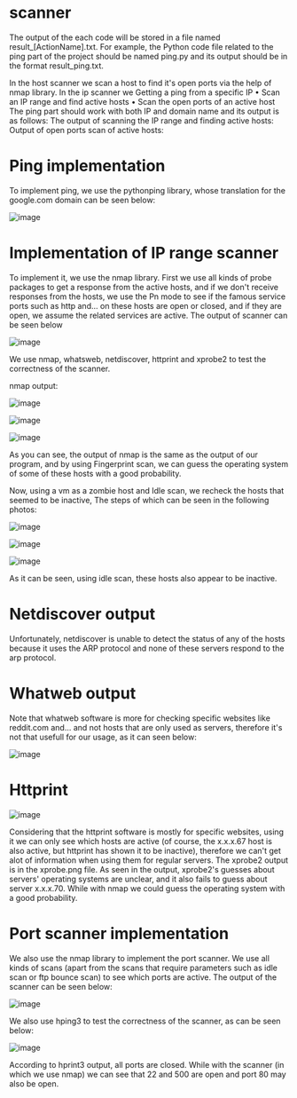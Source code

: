 # scanner
The output of the each code will be stored in a file named result_[ActionName].txt. 
For example, the Python code file related to the ping part of the project should be named ping.py and its output should be in the format result_ping.txt.

In the host scanner we scan a host to find it's open ports via the help of nmap library.
In the ip scanner we 
Getting a ping from a specific IP
• Scan an IP range and find active hosts
• Scan the open ports of an active host
The ping part should work with both IP and domain name and its output is as follows:
The output of scanning the IP range and finding active hosts:
Output of open ports scan of active hosts:

# Ping implementation

To implement ping, we use the pythonping library, whose translation for the google.com domain can be seen below:

![image](https://github.com/MahdiTheGreat/scanner/assets/47212121/d371d3f4-79af-4d3d-bc56-8d419eabbfa7)

# Implementation of IP range scanner

To implement it, we use the nmap library. First we use all kinds of probe packages to get a response from the active hosts, and if we don't receive responses from the hosts, we use the Pn mode to see if the famous service ports such as http and... on
these hosts are open or closed, and if they are open, we assume the related services are active.
The output of scanner can be seen below

![image](https://github.com/MahdiTheGreat/scanner/assets/47212121/92747ee9-b388-4972-89ec-17d31ffe9bee)

We use nmap, whatsweb, netdiscover, httprint and xprobe2 to test the correctness of the scanner.

nmap output:

![image](https://github.com/MahdiTheGreat/scanner/assets/47212121/8937c2ec-3547-4835-8497-58097c053761)

![image](https://github.com/MahdiTheGreat/scanner/assets/47212121/dfdcd988-8995-4631-b664-2f95d845d5d3)

![image](https://github.com/MahdiTheGreat/scanner/assets/47212121/4a3b7141-245c-4097-8928-b01401199ae9)

As you can see, the output of nmap is the same as the output of our program, and by using Fingerprint scan, we can guess the operating system of some of these hosts with a good probability.

Now, using a vm as a zombie host and Idle scan, we recheck the hosts that seemed to be inactive, The steps of which can be seen in the following photos:

![image](https://github.com/MahdiTheGreat/scanner/assets/47212121/fcba68f9-64a5-4a67-9424-af40abd72bae)

![image](https://github.com/MahdiTheGreat/scanner/assets/47212121/3cd577ad-c473-41d9-8f2d-09688ca78f92)

![image](https://github.com/MahdiTheGreat/scanner/assets/47212121/a99b572b-1f21-43b3-9324-6e6e5880cf24)

As it can be seen, using idle scan, these hosts also appear to be inactive.

# Netdiscover output 

Unfortunately, netdiscover is unable to detect the status of any of the hosts because it uses the ARP protocol and none of these
servers respond to the arp protocol.

# Whatweb output 

Note that whatweb software is more for checking specific websites like reddit.com and... and not hosts that are only used as servers, therefore it's not that usefull for our usage, as it can seen below:

![image](https://github.com/MahdiTheGreat/scanner/assets/47212121/a9745ac3-1958-483a-aaeb-843c5c6280be)

# Httprint 

![image](https://github.com/MahdiTheGreat/scanner/assets/47212121/9eba422f-0ef4-4f96-9e73-28cb3ca6ffea)

Considering that the httprint software is mostly for specific websites, using it we can only see which hosts are active (of course, the x.x.x.67 host is also active, but httprint has shown it to be inactive), therefore we can't get alot of information when using them for regular servers. The xprobe2 output is in the xprobe.png file. As seen in the output, xprobe2's guesses about servers' operating systems are unclear, and it also fails to guess about server x.x.x.70. While with nmap we could guess the operating system with a good probability.

# Port scanner implementation

We also use the nmap library to implement the port scanner. We use all kinds of scans (apart from the scans that require parameters such as idle scan or ftp bounce scan) to see which ports are active. The output of the scanner can be seen below:

![image](https://github.com/MahdiTheGreat/scanner/assets/47212121/0783c245-9183-4ca1-97e5-75d32927b3c8)

We also use hping3 to test the correctness of the scanner, as can be seen below:

![image](https://github.com/MahdiTheGreat/scanner/assets/47212121/55adb709-c0c6-4cc8-b918-462f15c7ecb7)

According to hprint3 output, all ports are closed. While with the scanner (in which we use nmap) we can see that 22 and 500 are open and port 80 may also be open.

